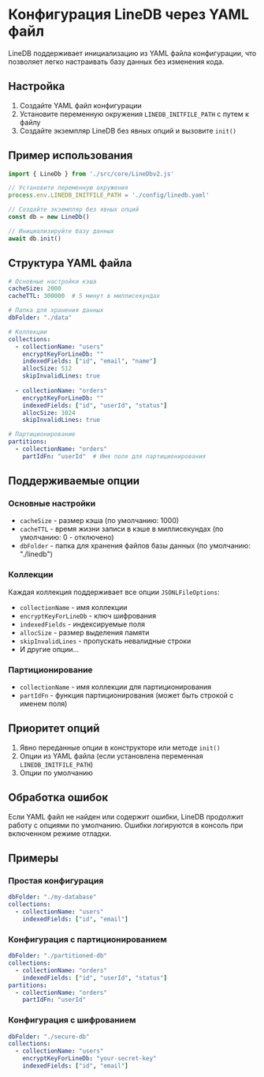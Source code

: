 # Конфигурация LineDB через YAML файл

LineDB поддерживает инициализацию из YAML файла конфигурации, что позволяет легко настраивать базу данных без изменения кода.

## Настройка

1. Создайте YAML файл конфигурации
2. Установите переменную окружения `LINEDB_INITFILE_PATH` с путем к файлу
3. Создайте экземпляр LineDB без явных опций и вызовите `init()`

## Пример использования

```typescript
import { LineDb } from './src/core/LineDbv2.js'

// Установите переменную окружения
process.env.LINEDB_INITFILE_PATH = './config/linedb.yaml'

// Создайте экземпляр без явных опций
const db = new LineDb()

// Инициализируйте базу данных
await db.init()
```

## Структура YAML файла

```yaml
# Основные настройки кэша
cacheSize: 2000
cacheTTL: 300000  # 5 минут в миллисекундах

# Папка для хранения данных
dbFolder: "./data"

# Коллекции
collections:
  - collectionName: "users"
    encryptKeyForLineDb: ""
    indexedFields: ["id", "email", "name"]
    allocSize: 512
    skipInvalidLines: true
    
  - collectionName: "orders"
    encryptKeyForLineDb: ""
    indexedFields: ["id", "userId", "status"]
    allocSize: 1024
    skipInvalidLines: true

# Партиционирование
partitions:
  - collectionName: "orders"
    partIdFn: "userId"  # Имя поля для партиционирования
```

## Поддерживаемые опции

### Основные настройки
- `cacheSize` - размер кэша (по умолчанию: 1000)
- `cacheTTL` - время жизни записи в кэше в миллисекундах (по умолчанию: 0 - отключено)
- `dbFolder` - папка для хранения файлов базы данных (по умолчанию: "./linedb")

### Коллекции
Каждая коллекция поддерживает все опции `JSONLFileOptions`:
- `collectionName` - имя коллекции
- `encryptKeyForLineDb` - ключ шифрования
- `indexedFields` - индексируемые поля
- `allocSize` - размер выделения памяти
- `skipInvalidLines` - пропускать невалидные строки
- И другие опции...

### Партиционирование
- `collectionName` - имя коллекции для партиционирования
- `partIdFn` - функция партиционирования (может быть строкой с именем поля)

## Приоритет опций

1. Явно переданные опции в конструкторе или методе `init()`
2. Опции из YAML файла (если установлена переменная `LINEDB_INITFILE_PATH`)
3. Опции по умолчанию

## Обработка ошибок

Если YAML файл не найден или содержит ошибки, LineDB продолжит работу с опциями по умолчанию. Ошибки логируются в консоль при включенном режиме отладки.

## Примеры

### Простая конфигурация
```yaml
dbFolder: "./my-database"
collections:
  - collectionName: "users"
    indexedFields: ["id", "email"]
```

### Конфигурация с партиционированием
```yaml
dbFolder: "./partitioned-db"
collections:
  - collectionName: "orders"
    indexedFields: ["id", "userId", "status"]
partitions:
  - collectionName: "orders"
    partIdFn: "userId"
```

### Конфигурация с шифрованием
```yaml
dbFolder: "./secure-db"
collections:
  - collectionName: "users"
    encryptKeyForLineDb: "your-secret-key"
    indexedFields: ["id", "email"]
``` 